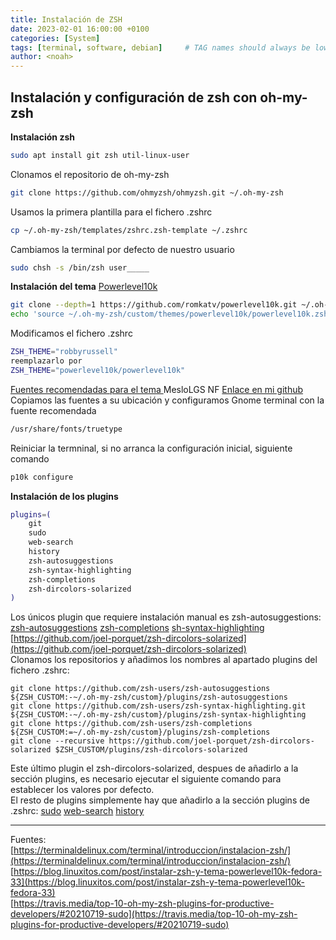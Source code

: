 ```yaml
---
title: Instalación de ZSH
date: 2023-02-01 16:00:00 +0100
categories: [System]
tags: [terminal, software, debian]     # TAG names should always be lowercase
author: <noah>
---
```

## Instalación y configuración de zsh con oh-my-zsh

**Instalación zsh**
``` bash
sudo apt install git zsh util-linux-user
```
Clonamos el repositorio de oh-my-zsh
``` bash
git clone https://github.com/ohmyzsh/ohmyzsh.git ~/.oh-my-zsh
```
Usamos la primera plantilla para el fichero .zshrc
``` bash
cp ~/.oh-my-zsh/templates/zshrc.zsh-template ~/.zshrc
```
Cambiamos la terminal por defecto de nuestro usuario
``` bash
sudo chsh -s /bin/zsh user_____
```
**Instalación del tema** [Powerlevel10k](https://github.com/romkatv/powerlevel10k)
``` bash
git clone --depth=1 https://github.com/romkatv/powerlevel10k.git ~/.oh-my-zsh/custom/themes/powerlevel10k
echo 'source ~/.oh-my-zsh/custom/themes/powerlevel10k/powerlevel10k.zsh-theme' >>~/.zshrc
```
Modificamos el fichero .zshrc
``` bash
ZSH_THEME="robbyrussell" 
reemplazarlo por 
ZSH_THEME="powerlevel10k/powerlevel10k"
```
[Fuentes recomendadas para el tema ](https://github.com/romkatv/powerlevel10k#fonts)MesloLGS NF
[Enlace en mi github](/assets/files/fonts_zsh/MesloLGS_NF.zip) 
Copiamos las fuentes a su ubicación y configuramos Gnome terminal con la fuente recomendada
``` bash
/usr/share/fonts/truetype
```
Reiniciar la termninal, si no arranca la configuración inicial, siguiente comando
``` bash
p10k configure
```
**Instalación de los plugins**
``` bash
plugins=(
	git
	sudo
	web-search
	history
	zsh-autosuggestions
	zsh-syntax-highlighting
	zsh-completions
	zsh-dircolors-solarized
)
```
Los únicos plugin que requiere instalación manual es zsh-autosuggestions:
[zsh-autosuggestions](https://github.com/zsh-users/zsh-autosuggestions/blob/master/INSTALL.md)
[zsh-completions](https://github.com/zsh-users/zsh-completions)
[sh-syntax-highlighting](https://github.com/zsh-users/zsh-syntax-highlighting/blob/master/INSTALL.md)  
[https://github.com/joel-porquet/zsh-dircolors-solarized](https://github.com/joel-porquet/zsh-dircolors-solarized)  
Clonamos los repositorios y añadimos los nombres al apartado plugins del fichero .zshrc:
```
git clone https://github.com/zsh-users/zsh-autosuggestions ${ZSH_CUSTOM:-~/.oh-my-zsh/custom}/plugins/zsh-autosuggestions
git clone https://github.com/zsh-users/zsh-syntax-highlighting.git ${ZSH_CUSTOM:-~/.oh-my-zsh/custom}/plugins/zsh-syntax-highlighting
git clone https://github.com/zsh-users/zsh-completions ${ZSH_CUSTOM:=~/.oh-my-zsh/custom}/plugins/zsh-completions  
git clone --recursive https://github.com/joel-porquet/zsh-dircolors-solarized $ZSH_CUSTOM/plugins/zsh-dircolors-solarized  
```
Este último plugin el zsh-dircolors-solarized, despues de añadirlo a la sección plugins, es necesario ejecutar el siguiente comando para establecer los valores por defecto.  
El resto de plugins simplemente hay que añadirlo a la sección plugins de .zshrc:
[sudo](https://github.com/ohmyzsh/ohmyzsh/tree/master/plugins/sudo)
[web-search](https://github.com/ohmyzsh/ohmyzsh/tree/master/plugins/web-search)
[history](https://github.com/ohmyzsh/ohmyzsh/tree/master/plugins/history)

***
Fuentes:  
[https://terminaldelinux.com/terminal/introduccion/instalacion-zsh/](https://terminaldelinux.com/terminal/introduccion/instalacion-zsh/)   
[https://blog.linuxitos.com/post/instalar-zsh-y-tema-powerlevel10k-fedora-33](https://blog.linuxitos.com/post/instalar-zsh-y-tema-powerlevel10k-fedora-33)  
[https://travis.media/top-10-oh-my-zsh-plugins-for-productive-developers/#20210719-sudo](https://travis.media/top-10-oh-my-zsh-plugins-for-productive-developers/#20210719-sudo)


